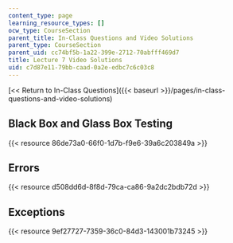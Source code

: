 ```yaml
---
content_type: page
learning_resource_types: []
ocw_type: CourseSection
parent_title: In-Class Questions and Video Solutions
parent_type: CourseSection
parent_uid: cc74bf5b-1a22-399e-2712-70abfff469d7
title: Lecture 7 Video Solutions
uid: c7d87e11-79bb-caad-0a2e-edbc7c6c03c8
---
```


[\<\< Return to In-Class Questions]({{< baseurl >}}/pages/in-class-questions-and-video-solutions)

Black Box and Glass Box Testing
-------------------------------

{{< resource 86de73a0-66f0-1d7b-f9e6-39a6c203849a >}}

Errors
------

{{< resource d508dd6d-8f8d-79ca-ca86-9a2dc2bdb72d >}}

Exceptions
----------

{{< resource 9ef27727-7359-36c0-84d3-143001b73245 >}}